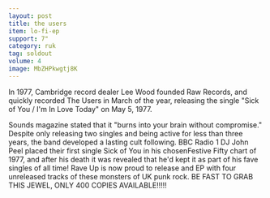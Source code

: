 ```yaml
---
layout: post
title: the users
item: lo-fi-ep
support: 7"
category: ruk
tag: soldout
volume: 4
image: MbZHPkwgtj8K
---
```


In 1977, Cambridge record dealer Lee Wood founded Raw Records, and quickly recorded The Users in March of the year, releasing the single "Sick of You / I'm In Love Today" on May 5, 1977.

Sounds magazine stated that it "burns into your brain without compromise." Despite only releasing two singles and being active for less than three years, the band developed a lasting cult following. BBC Radio 1 DJ John Peel placed their first single Sick of You in his chosenFestive Fifty chart of 1977, and after his death it was revealed that he'd kept it as part of his fave singles of all time! Rave Up is now proud to release and EP with four unreleased tracks of these monsters of UK punk rock. BE FAST TO GRAB THIS JEWEL, ONLY 400 COPIES AVAILABLE!!!!!